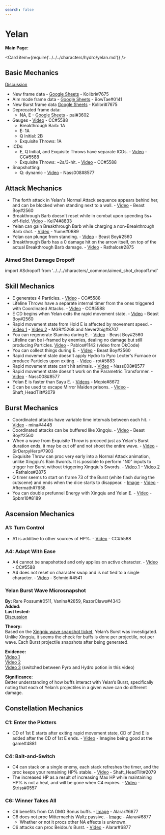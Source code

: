 ```yaml
---
search: false
---
```


# Yelan

**Main Page:**

<Card item={require('../../../characters/hydro/yelan.md')} />

## Basic Mechanics

[Discussion](https://tickets.deeznuts.moe/transcripts/yelan-basic-mechanics)

* New frame data - [Google Sheets](https://docs.google.com/spreadsheets/d/1k4f8EkgneV_588EpJlDavx_0zyFi5ZiWd0HdUV6wx38/edit?usp=sharing) - Kolibri\#7675
* Aim mode frame data - [Google Sheets](https://docs.google.com/spreadsheets/d/187T-SngEZUUordjY_K_tF_DdvHjQju9CoBJdp2eJOis/edit?usp=sharing) - BowTae\#0141
* New Burst frame data [Google Sheets](https://docs.google.com/spreadsheets/d/1zCwdd6_KYFqMD4OQ_llGLdDshoZTu_1pmAMysxGDQvs/edit?usp=sharing) - Kolibri\#7675
* Deprecated frame data:
  * NA, E - [Google Sheets](https://docs.google.com/spreadsheets/d/1AFuUjLFCVGQeX49v6_RomOMUzSjn_lrImYj2Pkp_Bho/edit?usp=sharing) - pai\#3602
* Gauges - [Video](https://youtu.be/kVB-pt8txps) - CC\#5588
  * Breakthrough Barb: 1A
  * E: 1A
  * Q Initial: 2B
  * Exquisite Throws: 1A
* ICDs:
  * E, Q Initial, and Exquisite Throws have separate ICDs. - [Video](https://youtu.be/guf_AFoAApc) - CC\#5588
  * Exquisite Throws: ~2s/3-hit. - [Video](https://youtu.be/7JunyuLUQLo) - CC\#5588
* Snapshotting:
  * Q: dynamic - [Video](https://imgur.com/qp5sTlL) - Nass008\#8577

## Attack Mechanics

* The forth attack in Yelan's Normal Attack sequence appears behind her, and can be blocked when standing next to a wall. - [Video](https://youtu.be/g7hdRFk-bF0) - Beast Boy\#2560
* Breakthrough Barb doesn't reset while in combat upon spending 5s+ off-field. [Video](https://imgur.com/a/mXPPwPp) - Kei74\#8833
* Yelan can gain Breakthrough Barb while charging a non-Breakthrough Barb shot. - [Video](https://imgur.com/a/ddkUfTd) - Yume\#0889
* Yelan can plunge from standing. - [Video](https://imgur.com/a/DG3JMjy) - Beast Boy\#2560
* Breakthrough Barb has a 0 damage hit on the arrow itself, on top of the actual Breakthrough Barb damage. - [Video](https://youtu.be/TyNucHcGuyI) - Rathalos\#2875

### Aimed Shot Damage Dropoff

import ASdropoff from '../../../characters/_common/aimed_shot_dropoff.md'

<ASdropoff />

## Skill Mechanics

* E generates 4 Particles. - [Video](https://youtu.be/DOQQVa0IukM) - CC\#5588
* Lifeline Throws have a separate internal timer from the ones triggered with Coordinated Attacks. - [Video](https://youtu.be/jl7_OraaGZ0) - CC\#5588
* E CD begins when Yelan exits the rapid movement state. - [Video](https://youtu.be/0AeFOQwp2Os) - Beast Boy\#2560
* Rapid movement state from Hold E is affected by movement speed. - [Video 1](https://imgur.com/a/KSrM5bq) - [Video 2](https://imgur.com/a/MHP4OU9) - MGR\#5268 and Never2big\#8707
* You can regenerate Stamina during E. - [Video](https://youtu.be/RNmrfeG1Qpk) - Beast Boy\#2560
* Lifeline can be i-framed by enemies, dealing no damage but still producing Particles. [Video](https://clips.twitch.tv/WonderfulComfortableBadgerDogFace-Nv-Rv80lyl4KCVsv) - Pablos\#1142 \(video from OkCode\)
* You can collect things during E. - [Video](https://youtu.be/fwSbT_vBAfY) - Beast Boy\#2560
* Rapid movement state doesn't apply Hydro to Pyro Lecter's Furnace or produce Particles upon exiting. - [Video](https://imgur.com/JDy6W8r) - rot\#5883
* Rapid movement state can't hit animals. - [Video](https://imgur.com/6vuMalX) - Nass008\#8577
* Rapid movement state doesn't work on the Parametric Transformer. - [Video](https://imgur.com/I6bAGHa) - Nass008\#8577
* Yelan E is faster than Sayu E. - [Videos](https://imgur.com/a/1cle9aF) - Mcpie\#8672
* E can be used to escape Mirror Maiden prisons. - [Video](https://imgur.com/a/BFQP766) - Shaft_HeadTilt\#2079

## Burst Mechanics

* Coordinated attacks have variable time intervals between each hit. - [Video](https://youtu.be/qZ5KTeeHfsU) - mina\#4448
* Coordinated attacks can be buffered like Xingqiu. - [Video](https://youtu.be/Am5RvDTToN4) - Beast Boy\#2560
* When a wave from Exquisite Throw is procced just as Yelan's Burst duration ends, it may be cut off and not shoot the entire wave. - [Video](https://imgur.com/oSuO58A) - SirDerpyHerp\#7903
* Exquisite Throw can proc very early into a Normal Attack animation, unlike Xingqiu's Rain Swords. It is possible to perform "N0" inputs to trigger her Burst without triggering Xingqiu's Swords. - [Video 1](https://imgur.com/L0Zdsff) - [Video 2](https://imgur.com/JNLQbRH) - Rathalos\#2875
* Q timer seems to start on frame 73 of the Burst \(white flash during the cutscene\) and ends when the dice starts to disappear. - [Image](https://imgur.com/a/Cnr0o2N) - [Video](https://imgur.com/a/TOEP028) - Aftermath\#7658
* You can double prefunnel Energy with Xingqiu and Yelan E. - [Video](https://youtu.be/1s9cJfmfRUM) - Spbm10\#8189

## Ascension Mechanics

### A1: Turn Control

* A1 is additive to other sources of HP%. - [Video](https://youtu.be/QCEzeXwXgDQ) - CC\#5588

### A4: Adapt With Ease

* A4 cannot be snapshotted and only applies on active character. - [Video](https://youtu.be/zB87-FdzBq8) - CC\#5588
* A4 does not reset on character swap and is not tied to a single character. - [Video](https://youtu.be/lXP5h-q02pc) - Schmidi\#4541

### Yelan Burst Wave Microsnapshot

**By:** Rare Possum\#0511, VanIna\#2859, RazorClaws\#4343  
**Added:** <Version date="2022-08-05" />  
**Last tested:** <VersionHl date="2022-08-05" />  
[Discussion](https://tickets.deeznuts.moe/transcripts/yelan-burst-wave-microsnapshot)

**Theory:**  
Based on the [Xingqiu wave snapshot ticket](../../../evidence/characters/hydro/xingqiu.md#each-burst-wave-snapshots-when-summoned), Yelan’s Burst was investigated. Unlike Xingqiu, it seems the check for buffs is done per projectile, not per wave. Each Burst projectile snapshots after being generated.

**Evidence:**  
[Video 1](https://youtu.be/XhkY52fzI8g)  
[Video 2](https://youtu.be/TkpCRAk354A)  
[Video 3](https://youtu.be/qPW0Tbi1yLI) \(switched between Pyro and Hydro potion in this video\)

**Significance:**  
Better understanding of how buffs interact with Yelan’s Burst, specifically noting that each of Yelan’s projectiles in a given wave can do different damage.

## Constellation Mechanics

### C1: Enter the Plotters

* CD of 1st E starts after exiting rapid movement state, CD of 2nd E is added after the CD of 1st E ends. - [Video](https://youtu.be/_iIkbNAYa5M) - Imagine being good at the game\#4881

### C4: Bait-and-Switch

* C4 can stack on a single enemy, each stack refreshes the timer, and the proc keeps your remaining HP% stable. - [Video](https://youtu.be/w9OwBJAjBPY) - Shaft_HeadTilt\#2079
* The increased HP as a result of increasing Max HP while maintaining HP% is not a heal, and will be gone when C4 expires. - [Video](https://youtu.be/L-kNr5prIiU) - Striss\#0557

### C6: Winner Takes All

* C6 benefits from CA DMG Bonus buffs. - [Image](https://i.imgur.com/p83cOwp.jpg) - Alarar\#6877
* C6 does not proc Mitternachts Waltz passive. - [Image](https://i.imgur.com/O4oXhL5.jpg) - Alarar\#6877
  * Whether or not it procs other NA effects is unknown.
* C6 attacks can proc Beidou's Burst. - [Video](https://youtu.be/upPA9i6Jth8) - Alarar\#6877
